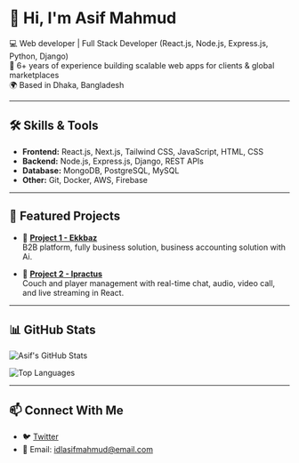 # 👋 Hi, I'm Asif Mahmud

💻 Web developer | Full Stack Developer (React.js, Node.js, Express.js, Python, Django)  
🚀 6+ years of experience building scalable web apps for clients & global marketplaces  
🌍 Based in Dhaka, Bangladesh  

---

## 🛠️ Skills & Tools
- **Frontend:** React.js, Next.js, Tailwind CSS, JavaScript, HTML, CSS
- **Backend:** Node.js, Express.js, Django, REST APIs
- **Database:** MongoDB, PostgreSQL, MySQL
- **Other:** Git, Docker, AWS, Firebase

---

## 📂 Featured Projects
- 🔹 [**Project 1 - Ekkbaz**](https://ekkbaz.com/)  
   B2B platform, fully business solution, business accounting solution with Ai.  

- 🔹 [**Project 2 - Ipractus**](https://ipractus.com/)  
   Couch and player management with real-time chat, audio, video call, and live streaming in React.

---

## 📊 GitHub Stats
![Asif's GitHub Stats](https://github-readme-stats.vercel.app/api?username=AsifMahmudPallab&show_icons=true&theme=tokyonight)  

![Top Languages](https://github-readme-stats.vercel.app/api/top-langs/?username=AsifMahmudPallab&layout=compact&theme=tokyonight)

---

## 📫 Connect With Me
- 🐦 [Twitter](https://twitter.com/asifmahmudlp)
- 📧 Email: idlasifmahmud@email.com
